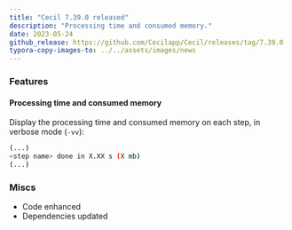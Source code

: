 ```yaml
---
title: "Cecil 7.39.0 released"
description: "Processing time and consumed memory."
date: 2023-05-24
github_release: https://github.com/Cecilapp/Cecil/releases/tag/7.39.0
typora-copy-images-to: ../../assets/images/news
---
```


### Features

#### Processing time and consumed memory

Display the processing time and consumed memory on each step, in verbose mode (`-vv`):

```bash
(...)
<step name> done in X.XX s (X mb)
(...)
```

### Miscs

- Code enhanced
- Dependencies updated
